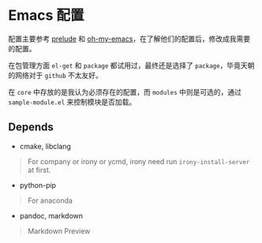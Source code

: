 # Emacs 配置

配置主要参考 [prelude](https://github.com/bbatsov/prelude) 和 [oh-my-emacs](https://github.com/xiaohanyu/oh-my-emacs)，在了解他们的配置后，修改成我需要的配置。

在包管理方面 `el-get` 和 `package` 都试用过，最终还是选择了 `package`，毕竟天朝的网络对于 `github` 不太友好。

在 `core` 中存放的是我认为必须存在的配置，而 `modules` 中则是可选的，通过 `sample-module.el` 来控制模块是否加载。

## Depends

* cmake, libclang

>For company or irony or ycmd, irony need run `irony-install-server` at first.

* python-pip

>For anaconda

* pandoc, markdown

> Markdown Preview
